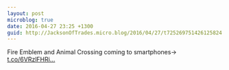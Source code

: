 ```yaml
---
layout: post
microblog: true
date: 2016-04-27 23:25 +1300
guid: http://JacksonOfTrades.micro.blog/2016/04/27/t725269751426125824.html
---
```

Fire Emblem and Animal Crossing coming to smartphones→ [t.co/6VRzlFHRi...](https://t.co/6VRzlFHRii)
